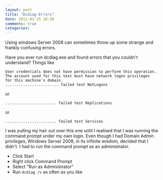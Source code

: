 ```yaml
---
layout: post
title: "Dcdiag Errors"
date: 2012-03-15 16:30
comments: true
categories: 
---
```

Using windows Server 2008 can sometimes throw up some strange and frankly
confusing errors.

Have you ever run dcdiag.exe and found errors that you couldn't understand?
Things like 

    User credentials does not have permission to perform this operation.
    The account used for this test must have network logon privileges
    for this machine's domain.
    ........................ failed test NetLogons

or

    ....................... failed test Replications

or

    ....................... failed test Services


I was pulling my hair out over this one until I realised that I was 
running the command prompt under my own login. Even though I had Domain
Admin privileges, Windows Server 2008, in its infinite wisdom, decided
that I didn't. I had to run the command prompt as an administrator.

  * Click Start
  * Right click Command Prompt
  * Select "Run as Administrator"
  * Run ``dcdiag /v`` as often as you like

